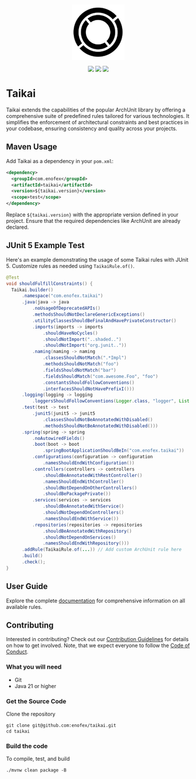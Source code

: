 <p align="center">
    <img src="docs/icon.png"
        height="150">
</p>

<p align="center">
    <img src="https://github.com/enofex/taikai/actions/workflows/maven.yml/badge.svg" />
    <img src="https://img.shields.io/badge/Java%20Version-21-orange" />
    <img height="20" src="https://sonarcloud.io/images/project_badges/sonarcloud-orange.svg">
</p>

# Taikai

Taikai extends the capabilities of the popular ArchUnit library by offering a comprehensive suite of predefined rules tailored for various technologies. It simplifies the enforcement of architectural constraints and best practices in your codebase, ensuring consistency and quality across your projects.

## Maven Usage

Add Taikai as a dependency in your `pom.xml`:

```xml
<dependency>
  <groupId>com.enofex</groupId>
  <artifactId>taikai</artifactId>
  <version>${taikai.version}</version>
  <scope>test</scope>
</dependency>
```

Replace `${taikai.version}` with the appropriate version defined in your project. Ensure that the required dependencies like ArchUnit are already declared.

## JUnit 5 Example Test

Here's an example demonstrating the usage of some Taikai rules with JUnit 5. Customize rules as needed using `TaikaiRule.of()`.

```java
@Test
void shouldFulfillConstraints() {
  Taikai.builder()
      .namespace("com.enofex.taikai")
      .java(java -> java
          .noUsageOfDeprecatedAPIs()
          .methodsShouldNotDeclareGenericExceptions()
          .utilityClassesShouldBeFinalAndHavePrivateConstructor()
          .imports(imports -> imports
              .shouldHaveNoCycles()
              .shouldNotImport("..shaded..")
              .shouldNotImport("org.junit.."))
          .naming(naming -> naming
              .classesShouldNotMatch(".*Impl")
              .methodsShouldNotMatch("foo")
              .fieldsShouldNotMatch("bar")
              .fieldsShouldMatch("com.awesome.Foo", "foo")
              .constantsShouldFollowConventions()
              .interfacesShouldNotHavePrefixI()))
      .logging(logging -> logging
          .loggersShouldFollowConventions(Logger.class, "logger", List.of(PRIVATE, FINAL)))      
      .test(test -> test
          .junit5(junit5 -> junit5
              .classesShouldNotBeAnnotatedWithDisabled()
              .methodsShouldNotBeAnnotatedWithDisabled()))
      .spring(spring -> spring
          .noAutowiredFields()
          .boot(boot -> boot
              .springBootApplicationShouldBeIn("com.enofex.taikai"))
          .configurations(configuration -> configuration
              .namesShouldEndWithConfiguration())
          .controllers(controllers -> controllers
              .shouldBeAnnotatedWithRestController()
              .namesShouldEndWithController()
              .shouldNotDependOnOtherControllers()
              .shouldBePackagePrivate())
          .services(services -> services
              .shouldBeAnnotatedWithService()
              .shouldNotDependOnControllers()
              .namesShouldEndWithService())
          .repositories(repositories -> repositories
              .shouldBeAnnotatedWithRepository()
              .shouldNotDependOnServices()
              .namesShouldEndWithRepository()))      
      .addRule(TaikaiRule.of(...)) // Add custom ArchUnit rule here
      .build()
      .check();
}
```

## User Guide

Explore the complete [documentation](https://github.com/enofex/taikai/blob/main/docs/USERGUIDE.md) for comprehensive information on all available rules.

## Contributing

Interested in contributing? Check out our [Contribution Guidelines](https://github.com/enofex/taikai/blob/main/CONTRIBUTING.md) for details on how to get involved. Note, that we expect everyone to follow the [Code of Conduct](https://github.com/enofex/taikai/blob/main/CODE_OF_CONDUCT.md).

### What you will need

* Git
* Java 21 or higher

### Get the Source Code

Clone the repository

```shell
git clone git@github.com:enofex/taikai.git
cd taikai
```

### Build the code

To compile, test, and build

```shell
./mvnw clean package -B
```
